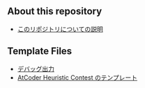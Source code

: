 ## About this repository

- [このリポジトリについての説明](https://naskya.github.io/cp-library/about)

## Template Files

- [デバッグ出力](https://naskya.github.io/cp-library/debug_print)
- [AtCoder Heuristic Contest のテンプレート](https://github.com/naskya/heuristic-contest)
